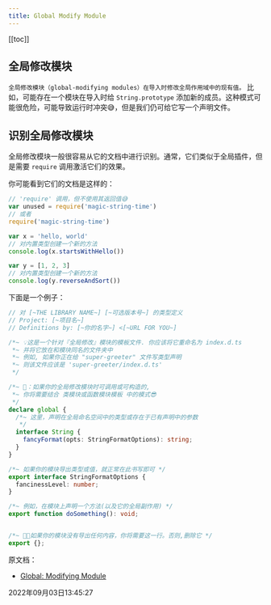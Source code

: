 ```yaml
---
title: Global Modify Module
---
```


[[toc]]



## 全局修改模块



`全局修改模块（global-modifying modules）在导入时修改全局作用域中的现有值。` 比如，可能存在一个模块在导入时给 `String.prototype` 添加新的成员。这种模式可能很危险，可能导致运行时冲突😅，但是我们仍可给它写一个声明文件。



## 识别全局修改模块

全局修改模块一般很容易从它的文档中进行识别。通常，它们类似于全局插件，但是需要 `require` 调用激活它们的效果。

你可能看到它们的文档是这样的：

```js {1,7,11}
// 'require' 调用，但不使用其返回值😅
var unused = require('magic-string-time')
// 或者
require('magic-string-time')

var x = 'hello, world'
// 对内置类型创建一个新的方法
console.log(x.startsWithHello())

var y = [1, 2, 3]
// 对内置类型创建一个新的方法
console.log(y.reverseAndSort())
```

下面是一个例子：

```typescript {5,11,15,22,27,31}
// 对 [~THE LIBRARY NAME~] [~可选版本号~] 的类型定义
// Project: [~项目名~]
// Definitions by: [~你的名字~] <[~URL FOR YOU~]

/*~ 💡这是一个针对『全局修改』模块的模板文件. 你应该将它重命名为 index.d.ts
 *~ 并将它放在和模块同名的文件夹中
 *~ 例如, 如果你正在给 "super-greeter" 文件写类型声明
 *~ 则该文件应该是 'super-greeter/index.d.ts'
 */

/*~ 🚨：如果你的全局修改模块时可调用或可构造的,
 *~ 你将需要结合 类模块或函数模块模板 中的模式😎
 */
declare global {
  /*~ 这里，声明在全局命名空间中的类型或存在于已有声明中的参数
   */
  interface String {
    fancyFormat(opts: StringFormatOptions): string;
  }
}

/*~ 如果你的模块导出类型或值，就正常在此书写即可 */
export interface StringFormatOptions {
  fancinessLevel: number;
}

/*~ 例如，在模块上声明一个方法(以及它的全局副作用) */
export function doSomething(): void;


/*~ 🚨🚨如果你的模块没有导出任何内容，你将需要这一行。否则,删除它 */
export {};
```

原文档：

- [Global: Modifying Module](https://www.typescriptlang.org/docs/handbook/declaration-files/templates/global-modifying-module-d-ts.html)


2022年09月03日13:45:27
